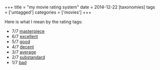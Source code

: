 +++
title = "my movie rating system"
date = 2014-12-22
[taxonomies]
tags = ['untagged']
categories = ['movies']
+++

Here is what I mean by the rating tags:

-   7/7 [masterpiece]
-   6/7 [excellent]
-   5/7 [good]
-   4/7 [decent]
-   3/7 [average]
-   2/7 [substandard]
-   1/7 [bad]

  [masterpiece]: http://tshepang.net/tags/masterpiece.md
  [excellent]: http://tshepang.net/tags/excellent.md
  [good]: http://tshepang.net/tags/good.md
  [decent]: http://tshepang.net/tags/decent.md
  [average]: http://tshepang.net/tags/average.md
  [substandard]: http://tshepang.net/tags/substandard.md
  [bad]: http://tshepang.net/tags/bad.md
